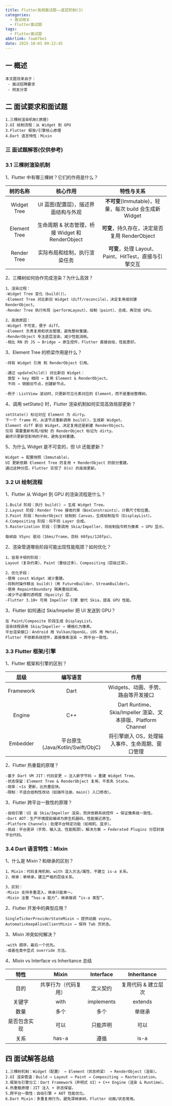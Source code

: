```yaml
---
title: Flutter高频面试题——底层机制(3)
categories:
  - 面试相关
  - Flutter面试题
tags:
  - Flutter面试题
abbrlink: faa6fbe1
date: 2025-10-03 09:12:45
---
```

## 一 概述

```
本文题目来自于：
 - 面试招聘要求
 - 网友分享
```

<!--more-->

## 二  面试要求和面试题

```
1.三棵树渲染机制(原理)
2.UI 绘制流程：从 Widget 到 GPU
3.Flutter 框架/引擎核心原理
4.Dart 语言特性：Mixin
```

### 三 面试题解答(仅供参考)

### 3.1 三棵树渲染机制

1、Flutter 中有哪三棵树？它们的作用是什么？

|   树的名称   |                     核心作用                     |                       特性与关系                        |
| :----------: | :----------------------------------------------: | :-----------------------------------------------------: |
| Widget Tree  |       UI 蓝图(配置层)，描述界面结构与外观        | **不可变**(Immutable)，轻量，每次 build 会生成新 Widget |
| Element Tree | 生命周期 & 状态管理，桥接 Widget 和 RenderObject |      **可变**，持久存在，决定是否复用 RenderObject      |
| Render Tree  |           实际布局和绘制，执行渲染任务           |  **可变**，处理 Layout、Paint、HitTest，直接与引擎交互  |

2、三棵树如何协作完成渲染？为什么高效？

```
1、渲染过程：
-Widget Tree 变化（build()）。
-Element Tree 对比新旧 Widget（diff/reconcile），决定复用或创建 RenderObject。
-Render Tree 执行布局（performLayout）、绘制（paint）、合成，再交给 GPU。

2、高效原因：
-Widget 不可变，便于 diff。
-Element 负责复用和状态管理，避免整树重建。
-RenderObject 专注底层渲染，减少性能消耗。
-相比 RN 的 JS → Bridge → 原生控件，Flutter 直接自绘，性能更好。
```

3、Element Tree 的桥梁作用是什么？

```
-持有 Widget 引用 和 RenderObject 引用。

-通过 updateChild() 对比新旧 Widget：
 类型 + key 相同 → 复用 Element & RenderObject。
 不同 → 销毁旧节点，创建新节点。

-例子：ListView 滚动时，只更新可见元素对应的 Element，而不是重绘整棵树。
```

4、调用 setState() 时，Flutter 渲染机制如何实现高效局部更新？

```
setState() 标记对应 Element 为 dirty。
下一个 frame 时，从该节点重新调用 build()，生成新 Widget。
Element diff 新旧 Widget，决定复用还是新建 RenderObject。
仅将 需要重新布局/绘制 的 RenderObject 标记为 dirty。
最终只更新受影响的子树，避免全树重建。
```

5、为什么 Widget 是不可变的，但 UI 还能更新？

```
Widget = 配置快照（Immutable）。
UI 更新依赖 Element Tree 的复用 + RenderObject 的部分重建。
通过这种分层，Flutter 实现了 O(n) 的高效更新。
```

### 3.2 UI 绘制流程

1、Flutter 从 Widget 到 GPU 的渲染流程是什么？

```
1.Build 阶段：执行 build() → 生成 Widget Tree。
2.Layout 阶段：Render Tree 接收约束（BoxConstraints），计算尺寸和位置。
3.Paint 阶段：RenderObject 绘制到 Canvas，生成绘制指令（DisplayList）。
4.Compositing 阶段：将不同 Layer 合成。
5.Rasterization 阶段：引擎调用 Skia/Impeller，将绘制指令转为像素 → GPU 显示。

每帧由 VSync 驱动（16ms/frame，目标 60fps/120fps）。
```

2、渲染管道哪些阶段可能出现性能瓶颈？如何优化？

```
1、容易卡顿的阶段：
Layout（复杂约束）、Paint（重绘过多）、Compositing（层级过深）。

2、优化手段：
-使用 const Widget 减少重建。
-将耗时操作移出 build()（用 FutureBuilder、StreamBuilder）。
-使用 RepaintBoundary 隔离重绘区域。
-减少不必要的透明度（Opacity）层。
-Flutter 3.10+ 可用 Impeller 引擎 替代 Skia，提高 GPU 性能。
```

3、Flutter 如何通过 Skia/Impeller 把 UI 发送到 GPU？

```
在 Paint/Composite 阶段生成 DisplayList。
渲染线程调用 Skia/Impeller → 栅格化为像素。
平台渲染接口：Android 用 Vulkan/OpenGL，iOS 用 Metal。
Flutter 不依赖系统控件，直接像素渲染 → 跨平台一致性。
```

### 3.3 Flutter 框架/引擎

1、Flutter 框架和引擎的区别？

|   层级    |             编写语言             |                             作用                             |
| :-------: | :------------------------------: | :----------------------------------------------------------: |
| Framework |               Dart               |             Widgets、动画、手势、路由等开发接口              |
|  Engine   |               C++                | Dart Runtime、Skia/Impeller 渲染、文本排版、Platform Channel |
| Embedder  | 平台原生(Java/Kotlin/Swift/ObjC) |       将引擎嵌入 OS，处理输入事件、生命周期、窗口管理        |

2、Flutter 热重载的原理？

```
-基于 Dart VM JIT：代码变更 → 注入新字节码 → 重建 Widget Tree。
-状态保留：Element Tree & RenderObject 复用，不丢失 State。
-效率：<1s 更新，比热重启快。
-限制：不适合结构性改动（如插件注册、main() 入口修改）。
```

3、Flutter 跨平台一致性的原理？

```
-自绘引擎：UI 由 Skia/Impeller 渲染，而非依赖系统控件 → 保证像素级一致性。
-Dart AOT：生产环境提前编译为原生机器码，性能接近原生。
-Platform Channels：处理平台特定功能（如相机、蓝牙）。
-挑战：平台差异（手势、输入法、性能瓶颈）。解决方案 → Federated Plugins 分层封装平台代码。
```

### 3.4 Dart 语言特性：Mixin

1、什么是 Mixin？和继承的区别？

```
1、Mixin：代码复用机制，with 混入方法/属性，不建立 is-a 关系。
2、继承：单继承，建立严格的层级关系。

3、区别：
-Mixin 支持多重混入，继承只能单一。
-Mixin 注重 “has-a 能力”，继承强调 “is-a 类型”。
```

2、Flutter 开发中的典型应用？

```
SingleTickerProviderStateMixin → 提供动画 vsync。
AutomaticKeepAliveClientMixin → 保持 Tab 页状态。
```

3、Mixin 冲突如何解决？

```
-with 顺序，最后一个优先。
-或者在类中显式 override 方法。
```

4、Mixin vs Interface vs Inheritance 总结

|     特性     |        Mixin         | Interface  |     Inheritance     |
| :----------: | :------------------: | :--------: | :-----------------: |
|     目的     | 共享行为（代码复用） |  定义契约  | 复用代码 & 建立层次 |
|    关键字    |         with         | implements |       extends       |
|     数量     |         多个         |    多个    |       单继承        |
| 是否包含实现 |         可以         |  只能声明  |        可以         |
|     关系     |        has-a         |    遵循    |        is-a         |

## 四 面试解答总结

```
1.三棵树机制：Widget（配置） → Element（状态桥梁） → RenderObject（渲染）。
2.UI 渲染管道：Build → Layout → Paint → Compositing → Rasterization。
3.框架与引擎分工：Dart Framework（声明式 UI）+ C++ Engine（渲染 & Runtime）。
4.热重载原理：JIT 注入 + 状态保留。
5.跨平台一致性：自绘引擎 + AOT 性能优化。
6.Dart Mixin：多重复用行为，避免深继承树，Flutter 动画/状态常用。
```

